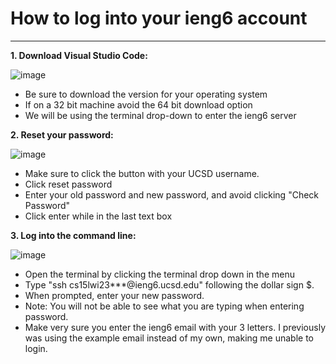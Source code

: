 # **How to log into your ieng6 account**
---

**1. Download Visual Studio Code:**

![image](https://user-images.githubusercontent.com/122496390/211969910-419f35b2-4026-4a6b-b74a-b8cbbef23163.png)
* Be sure to download the version for your operating system
* If on a 32 bit machine avoid the 64 bit download option
* We will be using the terminal drop-down to enter the ieng6 server

**2. Reset your password:**

![image](https://user-images.githubusercontent.com/122496390/211969278-3ade5870-a76b-4492-9a27-c3e9f702682f.png)
* Make sure to click the button with your UCSD username.
* Click reset password
* Enter your old password and new password, and avoid clicking "Check Password"
* Click enter while in the last text box

**3. Log into the command line:**

![image](https://user-images.githubusercontent.com/122496390/211970875-b9840a88-8d98-43c7-bafa-1ceee100d66e.png)
* Open the terminal by clicking the terminal drop down in the menu
* Type "ssh cs15lwi23***@ieng6.ucsd.edu" following the dollar sign $.
* When prompted, enter your new password.
* Note: You will not be able to see what you are typing when entering password.
* Make very sure you enter the ieng6 email with your 3 letters. I previously was using the example email instead of my own, making me unable to login.

